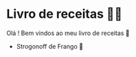 # Livro de receitas :man_cook:

Olá ! Bem vindos ao meu livro de receitas :wave:

- Strogonoff de Frango :chicken:
